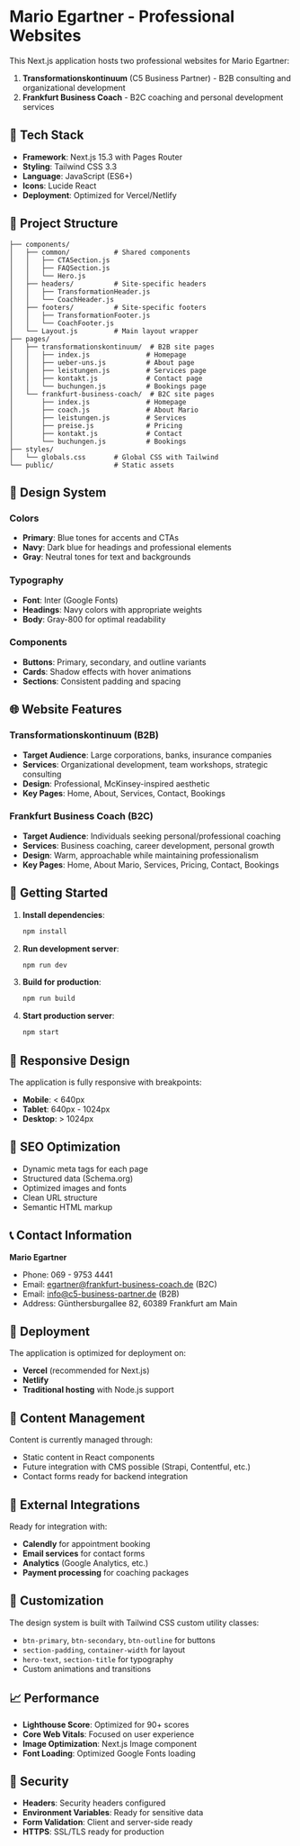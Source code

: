 # Mario Egartner - Professional Websites

This Next.js application hosts two professional websites for Mario Egartner:

1. **Transformationskontinuum** (C5 Business Partner) - B2B consulting and organizational development
2. **Frankfurt Business Coach** - B2C coaching and personal development services

## 🚀 Tech Stack

- **Framework**: Next.js 15.3 with Pages Router
- **Styling**: Tailwind CSS 3.3
- **Language**: JavaScript (ES6+)
- **Icons**: Lucide React
- **Deployment**: Optimized for Vercel/Netlify

## 📁 Project Structure

```
├── components/
│   ├── common/           # Shared components
│   │   ├── CTASection.js
│   │   ├── FAQSection.js
│   │   └── Hero.js
│   ├── headers/          # Site-specific headers
│   │   ├── TransformationHeader.js
│   │   └── CoachHeader.js
│   ├── footers/          # Site-specific footers
│   │   ├── TransformationFooter.js
│   │   └── CoachFooter.js
│   └── Layout.js         # Main layout wrapper
├── pages/
│   ├── transformationskontinuum/  # B2B site pages
│   │   ├── index.js              # Homepage
│   │   ├── ueber-uns.js          # About page
│   │   ├── leistungen.js         # Services page
│   │   ├── kontakt.js            # Contact page
│   │   └── buchungen.js          # Bookings page
│   └── frankfurt-business-coach/  # B2C site pages
│       ├── index.js              # Homepage
│       ├── coach.js              # About Mario
│       ├── leistungen.js         # Services
│       ├── preise.js             # Pricing
│       ├── kontakt.js            # Contact
│       └── buchungen.js          # Bookings
├── styles/
│   └── globals.css       # Global CSS with Tailwind
└── public/               # Static assets
```

## 🎨 Design System

### Colors
- **Primary**: Blue tones for accents and CTAs
- **Navy**: Dark blue for headings and professional elements
- **Gray**: Neutral tones for text and backgrounds

### Typography
- **Font**: Inter (Google Fonts)
- **Headings**: Navy colors with appropriate weights
- **Body**: Gray-800 for optimal readability

### Components
- **Buttons**: Primary, secondary, and outline variants
- **Cards**: Shadow effects with hover animations
- **Sections**: Consistent padding and spacing

## 🌐 Website Features

### Transformationskontinuum (B2B)
- **Target Audience**: Large corporations, banks, insurance companies
- **Services**: Organizational development, team workshops, strategic consulting
- **Design**: Professional, McKinsey-inspired aesthetic
- **Key Pages**: Home, About, Services, Contact, Bookings

### Frankfurt Business Coach (B2C)
- **Target Audience**: Individuals seeking personal/professional coaching
- **Services**: Business coaching, career development, personal growth
- **Design**: Warm, approachable while maintaining professionalism
- **Key Pages**: Home, About Mario, Services, Pricing, Contact, Bookings

## 🔧 Getting Started

1. **Install dependencies**:
   ```bash
   npm install
   ```

2. **Run development server**:
   ```bash
   npm run dev
   ```

3. **Build for production**:
   ```bash
   npm run build
   ```

4. **Start production server**:
   ```bash
   npm start
   ```

## 📱 Responsive Design

The application is fully responsive with breakpoints:
- **Mobile**: < 640px
- **Tablet**: 640px - 1024px
- **Desktop**: > 1024px

## 🎯 SEO Optimization

- Dynamic meta tags for each page
- Structured data (Schema.org)
- Optimized images and fonts
- Clean URL structure
- Semantic HTML markup

## 📞 Contact Information

**Mario Egartner**
- Phone: 069 - 9753 4441
- Email: egartner@frankfurt-business-coach.de (B2C)
- Email: info@c5-business-partner.de (B2B)
- Address: Günthersburgallee 82, 60389 Frankfurt am Main

## 🚀 Deployment

The application is optimized for deployment on:
- **Vercel** (recommended for Next.js)
- **Netlify**
- **Traditional hosting** with Node.js support

## 📝 Content Management

Content is currently managed through:
- Static content in React components
- Future integration with CMS possible (Strapi, Contentful, etc.)
- Contact forms ready for backend integration

## 🔗 External Integrations

Ready for integration with:
- **Calendly** for appointment booking
- **Email services** for contact forms
- **Analytics** (Google Analytics, etc.)
- **Payment processing** for coaching packages

## 🎨 Customization

The design system is built with Tailwind CSS custom utility classes:
- `btn-primary`, `btn-secondary`, `btn-outline` for buttons
- `section-padding`, `container-width` for layout
- `hero-text`, `section-title` for typography
- Custom animations and transitions

## 📈 Performance

- **Lighthouse Score**: Optimized for 90+ scores
- **Core Web Vitals**: Focused on user experience
- **Image Optimization**: Next.js Image component
- **Font Loading**: Optimized Google Fonts loading

## 🔐 Security

- **Headers**: Security headers configured
- **Environment Variables**: Ready for sensitive data
- **Form Validation**: Client and server-side ready
- **HTTPS**: SSL/TLS ready for production